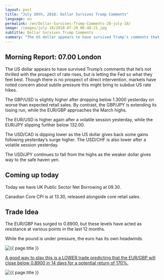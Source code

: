 ```yaml
---
layout: post
title: "July 20th, 2018: Dollar Survives Trump Comments"
language: en
permalink: /en/Dollar-Survives-Trump-Comments-20-july-18/
image: /images/july-18/2018-07-20_06-40-21.jpg
subtitle: Dollar Survives Trump Comments
summary: "The US dollar appears to have survived Trump’s comments that he’s not thrilled with the prospect of rate rises, but is letting the Fed so what they feel best"
---
```

## Morning Report: 07.00 London

The US dollar appears to have survived Trump’s comments that he’s not thrilled with the prospect of rate rises, but is letting the Fed so what they feel best. Though there is no prospect of direct intervention, markets have noted concern about subtle pressure this might bring to subdue US rate hikes. 

The GBP/USD is slightly higher after dropping below 1.3000 yesterday on worse than expected retail sales. By contrast, the GBP/JPY is extending its losing run, while the EUR/GBP approaches the March highs. 

The EUR/USD is higher again after a volatile session yesterday, while the EUR/JPY slipping further below 132.00. 

The USD/CAD is dipping lower as the US dollar gives back some gains following yesterday’s surge higher. The USD/CHF is also lower after a volatile session yesterday. 

The USD/JPY continues to fall from the highs as the weaker dollar gives way to the safe haven yen. 

## Coming up today

Today we have UK Public Sector Net Borrowing at 09.30. 

Canadian Core CPI is at 13.30, released alongside core retail sales. 

## Trade Idea

The EUR/GBP has surged to 0.8900, but these levels have acted as resistance at various points in the last 12 months. 

While the pound is under pressure, the euro has its own headwinds.

<img class="post-image" src="{{ site.url }}/images/july-18/2018-07-20_06-40-21.jpg" alt="{{ page.title }}" title="{{ page.title }}">

<a href="%LINK%%?currency=GBP&market=forex&underlying=frxEURGBP&formname=higherlower&duration_amount=14&duration_units=d&amount=10&amount_type=stake&expiry_type=duration&barrier=0.8900" target="_blank" rel="noopener noreferrer nofollow">A good way to play this is a LOWER trade predicting that the EUR/GBP will close below 0.8900 in 14 days for a potential return of 170%.</a>

<img class="post-image" src="{{ site.url }}/images/july-18/2018-07-20_06-45-21.jpg" alt="{{ page.title }}" title="{{ page.title }}">
